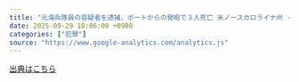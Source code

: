```yaml
---
title: "元海兵隊員の容疑者を逮捕、ボートからの発砲で３人死亡 米ノースカロライナ州 - CNN.jp"
date: 2025-09-29 10:06:00 +0900
categories: ["犯罪"]
source: "https://www.google-analytics.com/analytics.js"
---
```


[出典はこちら](https://www.google-analytics.com/analytics.js)
